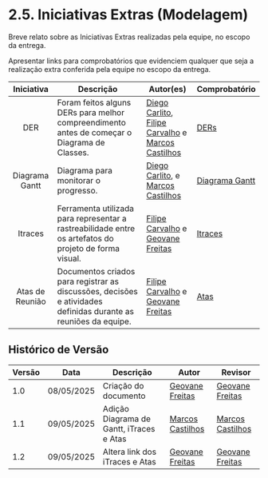 # 2.5. Iniciativas Extras (Modelagem)

Breve relato sobre as Iniciativas Extras realizadas pela equipe, no escopo da entrega.

Apresentar links para comprobatórios que evidenciem qualquer que seja a realização extra conferida pela equipe no escopo da entrega.

| Iniciativa | Descrição | Autor(es) | Comprobatório |
| :--------: | --------- | --------- | ------------- |
| DER | Foram feitos alguns DERs para melhor compreendimento antes de começar o Diagrama de Classes. | [Diego Carlito][DiegoGH], [Filipe Carvalho][FilipeGH] e [Marcos Castilhos][MarcosGH] | [DERs](/Modelagem/extras/DER/DERs.md) |
| Diagrama Gantt | Diagrama para monitorar o progresso. | [Diego Carlito][DiegoGH], e [Marcos Castilhos][MarcosGH] | [Diagrama Gantt](https://docs.google.com/spreadsheets/d/1ndqAOY62XeDFrX4LVIY5NftGYBCWgQbU/edit?gid=615914789#gid=615914789) |
| Itraces |  Ferramenta utilizada para representar a rastreabilidade entre os artefatos do projeto de forma visual.| [Filipe Carvalho][FilipeGH] e [Geovane Freitas][GeovaneGH] | [Itraces](/Modelagem/extras/iTraces/iTraces.md) |
| Atas de Reunião |Documentos criados para registrar as discussões, decisões e atividades definidas durante as reuniões da equipe.  | [Filipe Carvalho][FilipeGH] e [Geovane Freitas][GeovaneGH] | [Atas](/atas/atas.md) |

## Histórico de Versão

| Versão | Data | Descrição | Autor | Revisor |
|--------|------|-----------|-------|---------|
| 1.0 | 08/05/2025 | Criação do documento | [Geovane Freitas][GeovaneGH] | [Geovane Freitas][GeovaneGH] |
| 1.1 | 09/05/2025 | Adição Diagrama de Gantt, iTraces e Atas | [Marcos Castilhos][MarcosGH] | [Marcos Castilhos][MarcosGH] |
| 1.2 | 09/05/2025 | Altera link dos iTraces e Atas | [Geovane Freitas][GeovaneGH] | [Geovane Freitas][GeovaneGH] |

[DiegoGH]: https://github.com/DiegoCarlito
[FilipeGH]: https://github.com/Filipe-002
[GenilsonGH]: https://github.com/GenilsonJrs
[GeovaneGH]: https://github.com/GeovaneSFT
[GuilhermeGH]: https://github.com/Guilermanoo
[GustavoGH]: https://github.com/gustaallves
[JoãoVitorGH]: https://github.com/Joa0v
[MarcosGH]: https://github.com/Marcosatc147
[NicollasGH]: https://github.com/Nicollaxs
[Pedro Henrique]: https://github.com/PedroHhenriq
[SamuelGH]: https://github.com/SamuelRicosta